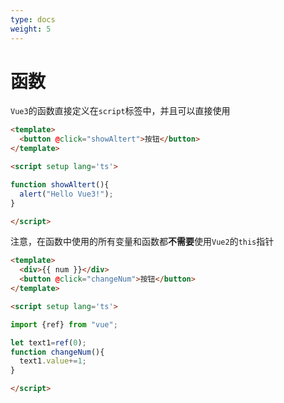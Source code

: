 ```yaml
---
type: docs
weight: 5
---
```


# 函数

`Vue3`的函数直接定义在`script`标签中，并且可以直接使用

```html
<template>
  <button @click="showAltert">按钮</button>
</template>

<script setup lang='ts'>

function showAltert(){
  alert("Hello Vue3!");
}

</script>
```

注意，在函数中使用的所有变量和函数都**不需要**使用`Vue2`的`this`指针

```html
<template>
  <div>{{ num }}</div>
  <button @click="changeNum">按钮</button>
</template>

<script setup lang='ts'>

import {ref} from "vue";

let text1=ref(0);
function changeNum(){
  text1.value+=1;
}

</script>
```